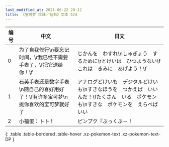 ```yaml
---
last_modified_at: 2021-06-22 20:12
title: 《宝可梦 珍珠／钻石》文本 524
---
```

| 编号 | 中文 | 日文 |
| ---- | ---- | ---- |
| 0 | 为了自我修行\n要忘记时间，\r我已经不需要手表了，\f把它送给你！\f | じかんを　わすれ\nしゅぎょう　するために\rとけいは　ひつようない\fこれは　きみに　あげよう！\f |
| 1 | 石英手表还是数字手表\n随自己的喜好用好了！\f有许多宝可梦\n挑你喜欢的宝可梦就好了 | アナログどけいも　デジタルどけいも\nすきなほうを　つかえば　いいんだ！\fたくさん　いる　ポケモンも\nすきな　ポケモンを　えらべばいい |
| 2 | 小福蛋：卜卜！ | ピンプク『ぶっくぶ－！ |
{: .table .table-bordered .table-hover .xz-pokemon-text .xz-pokemon-text-DP }